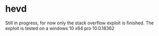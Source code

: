 # hevd
Still in progress, for now only the stack overflow exploit is finished.
The exploit is tested on a windows 10 x64 pro 10.0.18362
